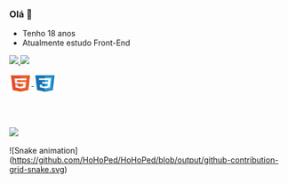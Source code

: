 ### Olá 👋
- Tenho 18 anos
- Atualmente estudo Front-End

 <div>
  <a href="https://github.com/HoHoPeD">
  <img height="180em" src="https://github-readme-stats.vercel.app/api?username=HoHoPeD&show_icons=true&theme=github_dark&include_all_commits=true&count_private=/"/>
  <img height="180em" src="https://github-readme-stats.vercel.app/api/top-langs/?username=HoHoPeD&layout=compact&langs_count=7&theme=github_dark"/>
</div>

<div>
<div style="display: inline_block"><br>
    <img align="center" alt="Rafa-HTML" height="30" width="40" src="https://raw.githubusercontent.com/devicons/devicon/master/icons/html5/html5-original.svg">
    <img align="center" alt="Rafa-CSS" height="30" width="40" src="https://raw.githubusercontent.com/devicons/devicon/master/icons/css3/css3-original.svg">
</div>

<br>

##

<br>
<div>
   <a href = "mailto:gabriel.holanda4@hotmail.com"><img src="https://img.shields.io/badge/Microsoft_Outlook-0078D4?style=for-the-badge&logo=microsoft-outlook&logoColor=white" target="_blank"></a>

![Snake animation] (https://github.com/HoHoPed/HoHoPed/blob/output/github-contribution-grid-snake.svg)
 

</div

<!--
**HoHoPed/HoHoPed** is a ✨ _special_ ✨ repository because its `README.md` (this file) appears on your GitHub profile.

Here are some ideas to get you started:

- 🔭 I’m currently working on ...
- 🌱 I’m currently learning ...
- 👯 I’m looking to collaborate on ...
- 🤔 I’m looking for help with ...
- 💬 Ask me about ...
- 📫 How to reach me: ...
- 😄 Pronouns: ...
- ⚡ Fun fact: ...
-->
